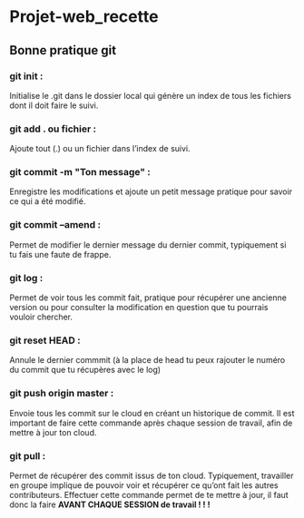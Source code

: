 # Projet-web_recette
## Bonne pratique git 
### git init : 
Initialise le .git dans le dossier local qui génère un index
de tous les fichiers dont il doit faire le suivi.
### git add . ou fichier :
 Ajoute tout (.) ou un fichier dans l’index de
suivi.
### git commit -m "Ton message" :
Enregistre les modifications et ajoute un petit message pratique pour savoir ce qui a été modifié.
### git commit –amend : 
Permet de modifier le dernier message du dernier commit, typiquement si tu fais une faute de frappe.
### git log : 
Permet de voir tous les commit fait, pratique pour récupérer une ancienne version ou pour consulter la modification en question que tu pourrais vouloir chercher.
### git reset HEAD :
 Annule le dernier commmit (à la place de head tu peux rajouter le numéro du commit que tu récupères avec le log)
### git push origin master : 
Envoie tous les commit sur le cloud en créant un historique de commit. Il est important de faire cette commande après chaque session de travail, afin de mettre à jour ton cloud.
### git pull : 
Permet de récupérer des commit issus de ton cloud. Typiquement, travailler en groupe implique de pouvoir voir et récupérer ce qu’ont fait les autres contributeurs. Effectuer cette commande permet de te mettre à jour, il faut donc la faire **AVANT CHAQUE SESSION de travail ! ! !**